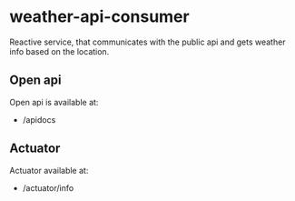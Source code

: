 # weather-api-consumer
Reactive service, that communicates with the public api and gets weather info based on the location.

## Open api
Open api is available at:
 - /apidocs

## Actuator
Actuator available at:

- /actuator/info
